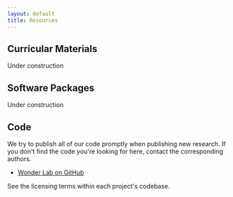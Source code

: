 ```yaml
---
layout: default
title: Resources
---
```


## Curricular Materials

Under construction

## Software Packages

Under construction

## Code

We try to publish all of our code promptly when publishing new research.  If
you don't find the code you're looking for here, contact the corresponding
authors.

 * [Wonder Lab on GitHub](https://github.com/penn-wonderlab)

See the licensing terms within each project's codebase.
